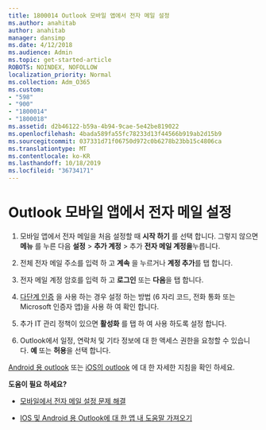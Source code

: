 ```yaml
---
title: 1800014 Outlook 모바일 앱에서 전자 메일 설정
ms.author: anahitab
author: anahitab
manager: dansimp
ms.date: 4/12/2018
ms.audience: Admin
ms.topic: get-started-article
ROBOTS: NOINDEX, NOFOLLOW
localization_priority: Normal
ms.collection: Adm_O365
ms.custom:
- "598"
- "900"
- "1800014"
- "1800018"
ms.assetid: d2b46122-b59a-4b94-9cae-5e42be819022
ms.openlocfilehash: 4bada589fa55fc78233d13f44566b919ab2d15b9
ms.sourcegitcommit: 037331d71f06750d972c0b6278b23bb15c4806ca
ms.translationtype: MT
ms.contentlocale: ko-KR
ms.lasthandoff: 10/18/2019
ms.locfileid: "36734171"
---
```

# <a name="set-up-email-in-the-outlook-mobile-app"></a>Outlook 모바일 앱에서 전자 메일 설정

1. 모바일 앱에서 전자 메일을 처음 설정할 때 **시작 하기** 를 선택 합니다. 그렇지 않으면 **메뉴** 를 누른 다음 **설정** \> **추가 계정** \> 추가 **전자 메일 계정을**누릅니다.

2. 전체 전자 메일 주소를 입력 하 고 **계속** 을 누르거나 **계정 추가**를 탭 합니다.

3. 전자 메일 계정 암호를 입력 하 고 **로그인** 또는 **다음**을 탭 합니다.

4. [다단계 인증](https://docs.microsoft.com/office365/admin/security-and-compliance/set-up-multi-factor-authentication) 을 사용 하는 경우 설정 하는 방법 (6 자리 코드, 전화 통화 또는 Microsoft 인증자 앱)을 사용 하 여 확인 합니다.

5. 추가 IT 관리 정책이 있으면 **활성화** 를 탭 하 여 사용 하도록 설정 합니다.

6. Outlook에서 일정, 연락처 및 기타 정보에 대 한 액세스 권한을 요청할 수 있습니다. **예** 또는 **허용**을 선택 합니다.

[Android 용 outlook](https://support.office.com/article/886db551-8dfa-4fd5-b835-f8e532091872.aspx) 또는 [iOS의 outlook](https://support.office.com/article/b2de2161-cc1d-49ef-9ef9-81acd1c8e234.aspx) 에 대 한 자세한 지침을 확인 하세요.
  
 **도움이 필요 하세요?**
  
- [모바일에서 전자 메일 설정 문제 해결](https://support.office.com/article/a264ef01-9c88-48fb-9285-7017e4f31f02.aspx)

- [IOS 및 Android 용 Outlook에 대 한 앱 내 도움말 가져오기](https://support.office.com/article/218a22d1-9fa5-4889-b689-de1c63493243.aspx#ID0EAABAAA=Contact_Support)
